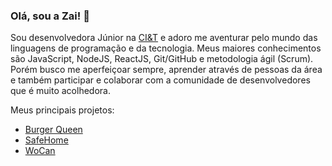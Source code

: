 ### Olá, sou a Zai! 👋

Sou desenvolvedora Júnior na [CI&T](https://br.ciandt.com) e adoro me aventurar pelo mundo das linguagens de programação e da tecnologia. 
Meus maiores conhecimentos são JavaScript, NodeJS, ReactJS, Git/GitHub e metodologia ágil (Scrum). Porém busco me aperfeiçoar sempre, aprender através de pessoas da área e também participar e colaborar com a comunidade de desenvolvedores que é muito acolhedora.

Meus principais projetos:

* [Burger Queen](https://burgerqueen-lab004.web.app/login)
* [SafeHome](https://social-network-sap004.web.app)
* [WoCan](https://talent2020ci-t-wocan.web.app)


<!--
**AmandaZaine/AmandaZaine** is a ✨ _special_ ✨ repository because its `README.md` (this file) appears on your GitHub profile.

Here are some ideas to get you started:

- 🔭 I’m currently working on ...
- 🌱 I’m currently learning ...
- 👯 I’m looking to collaborate on ...
- 🤔 I’m looking for help with ...
- 💬 Ask me about ...
- 📫 How to reach me: ...
- 😄 Pronouns: ...
- ⚡ Fun fact: ...
-->
